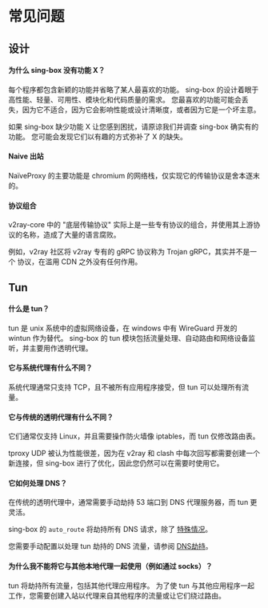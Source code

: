 # 常见问题

## 设计

#### 为什么 sing-box 没有功能 X？

每个程序都包含新颖的功能并省略了某人最喜欢的功能。 sing-box 的设计着眼于高性能、轻量、可用性、模块化和代码质量的需求。
您最喜欢的功能可能会丢失，因为它不适合，因为它会影响性能或设计清晰度，或者因为它是一个坏主意。

如果 sing-box 缺少功能 X 让您感到困扰，请原谅我们并调查 sing-box 确实有的功能。 您可能会发现它们以有趣的方式弥补了 X 的缺失。

#### Naive 出站

NaïveProxy 的主要功能是 chromium 的网络栈，仅实现它的传输协议是舍本逐末的。

#### 协议组合

v2ray-core 中的 "底层传输协议" 实际上是一些专有协议的组合，并使用其上游协议的名称，造成了大量的语言腐败。

例如，v2ray 社区将 v2ray 专有的 gRPC 协议称为 Trojan gRPC，其实并不是一个 协议，在滥用 CDN 之外没有任何作用。

## Tun

#### 什么是 tun？

tun 是 unix 系统中的虚拟网络设备，在 windows 中有 WireGuard 开发的 wintun 作为替代。
sing-box 的 tun 模块包括流量处理、自动路由和网络设备监听，并主要用作透明代理。

#### 它与系统代理有什么不同？

系统代理通常只支持 TCP，且不被所有应用程序接受，但 tun 可以处理所有流量。

#### 它与传统的透明代理有什么不同？

它们通常仅支持 Linux，并且需要操作防火墙像 iptables，而 tun 仅修改路由表。

tproxy UDP 被认为性能很差，因为在 v2ray 和 clash 中每次回写都需要创建一个新连接，但 sing-box 进行了优化，因此您仍然可以在需要时使用它。

#### 它如何处理 DNS？

在传统的透明代理中，通常需要手动劫持 53 端口到 DNS 代理服务器，而 tun 更灵活。

sing-box 的 `auto_route` 将劫持所有 DNS 请求，除了 [特殊情况](./known-issues#dns)。

您需要手动配置以处理 tun 劫持的 DNS 流量，请参阅 [DNS劫持](/zh/examples/dns-hijack)。

#### 为什么我不能将它与其他本地代理一起使用（例如通过 socks）？

tun 将劫持所有流量，包括其他代理应用程序。
为了使 tun 与其他应用程序一起工作，您需要创建入站以代理来自其他程序的流量或让它们绕过路由。
